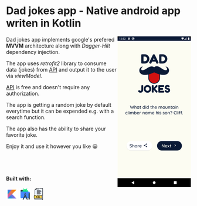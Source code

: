 # Dad jokes app - Native android app writen in Kotlin


<img align="right" src="https://github.com/puhacinboris/puhacinboris/blob/main/images/dad_jokes.png"/>

Dad jokes app implements google's prefered **MVVM** architecture along with *Dagger-Hilt* dependency injection.

The app uses *retrofit2* library to consume data (jokes) from [API](https://icanhazdadjoke.com/) and output it to the user via *viewModel*.

[API](https://icanhazdadjoke.com/) is free and doesn't require any authorization.

The app is getting a random joke by default everytime but it can be expended e.g. with a search function.

The app also has the ability to share your favorite joke.

Enjoy it and use it however you like 😀
<br><br><br><br>
#### Built with:

![Kotlin][kotlinRef] ![Android Studio][aStudioRef] ![XML][xmlRef]


[kotlinRef]: https://github.com/puhacinboris/puhacinboris/blob/main/images/kotlin.png "Kotlin"
[aStudioRef]: https://github.com/puhacinboris/puhacinboris/blob/main/images/android-studio.png "Android Studio"
[xmlRef]: https://github.com/puhacinboris/puhacinboris/blob/main/images/xml.png "XML"
